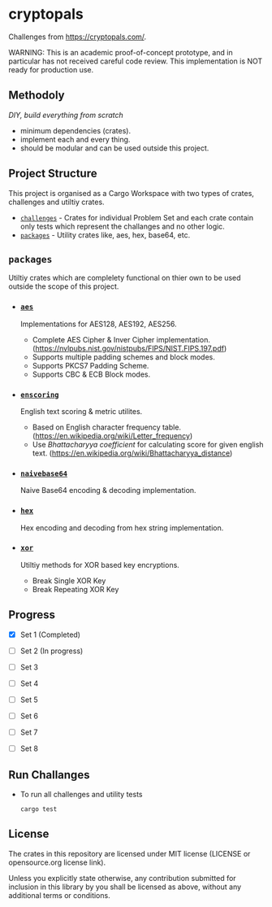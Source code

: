 # cryptopals
Challenges from https://cryptopals.com/.

WARNING: This is an academic proof-of-concept prototype, and in particular has not received careful code review. This implementation is NOT ready for production use.

## Methodoly
_DIY, build everything from scratch_
- minimum dependencies (crates).
- implement each and every thing.
- should be modular and can be used outside this project.

## Project Structure
This project is organised as a Cargo Workspace with two types of crates, challenges and utiltiy crates.

- [`challenges`](./challenges) - Crates for individual Problem Set and each crate contain only tests which represent the challanges and no other logic.
- [`packages`](./packages) - Utility crates like, aes, hex, base64, etc.

## `packages`
Utiltiy crates which are complelety functional on thier own to be used outside the scope of this project.
- ### [`aes`](./packages/aes)
  Implementations for AES128, AES192, AES256.
  - Complete AES Cipher & Inver Cipher implementation. (https://nvlpubs.nist.gov/nistpubs/FIPS/NIST.FIPS.197.pdf)
  - Supports multiple padding schemes and block modes.
  - Supports PKCS7 Padding Scheme.
  - Supports CBC & ECB Block modes.

- ### [`enscoring`](./packages/enscoring)
  English text scoring & metric utilites.
  - Based on English character frequency table. (https://en.wikipedia.org/wiki/Letter_frequency)
  - Use _Bhattacharyya coefficient_ for calculating score for given english text. (https://en.wikipedia.org/wiki/Bhattacharyya_distance)

- ### [`naivebase64`](./packages/naivebase64)
  Naive Base64 encoding & decoding implementation.

- ### [`hex`](./packages/hex)
  Hex encoding and decoding from hex string implementation.

- ### [`xor`](./packages/xor)
  Utiltiy methods for XOR based key encryptions.
  - Break Single XOR Key
  - Break Repeating XOR Key


## Progress
- [x] Set 1 (Completed)
- [ ] Set 2 (In progress)
- [ ] Set 3
- [ ] Set 4
- [ ] Set 5
- [ ] Set 6
- [ ] Set 7
- [ ] Set 8


## Run Challanges
- To run all challenges and utility tests
  ```
  cargo test
  ```
  
## License
The crates in this repository are licensed under MIT license (LICENSE or opensource.org license link).

Unless you explicitly state otherwise, any contribution submitted for inclusion in this library by you shall be licensed as above, without any additional terms or conditions.

